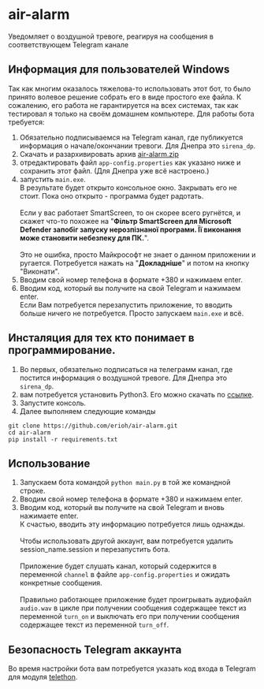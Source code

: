 # air-alarm
Уведомляет о воздушной тревоге, реагируя на сообщения в соответствующем Telegram канале

## Информация для пользователей Windows
Так как многим оказалось тяжелова-то использовать этот бот, то было принято волевое решение собрать его в виде простого exe файла.
К сожалению, его работа не гарантируется на всех системах, так как тестировал я только на своём домашнем компьютере.
Для работы бота требуется:
1. Обязательно подписываемся на Telegram канал, где публикуется информация о начале/окончании тревоги. Для Днепра это `sirena_dp`.
2. Скачать и разархивировать архив [air-alarm.zip](https://github.com/erioh/air-alarm/raw/main/air-alarm.zip)
3. отредактировать файл `app-config.properties` как указано ниже и сохранить этот файл. (Для Днепра уже всё настроено.)
4. запустить `main.exe`.
<br>В результате будет открыто консольное окно. Закрывать его не стоит. Пока оно открыто - программа будет радотать.<br/>
<br>Если у вас работает SmartScreen, то он скорее всего ругнётся, и скажет что-то похожее на "**Фільтр SmartScreen для Microsoft Defender запобіг запуску нерозпізнаної програми. Її виконання може становити небезпеку для ПК.**".<br/>
<br>Это не ошибка, просто Майкрософт не знает о данном приложении и ругается. Потребуется нажать на "**Докладніше**" и потом на кнопку "Виконати".</br>
5. Вводим свой номер телефона в формате +380 и нажимаем enter.
6. Вводим код, который вы получите на свой Telegram и нажимаем enter.
<br>Если Вам потребуется перезапустить приложение, то вводить больше ничего не потребуется. Просто запускаем `main.exe` и всё.<br/>

## Инсталяция для тех кто понимает в программирование.
1. Во первых, обязательно подписаться на телеграмм канал, где постится информация о воздушной тревоге. Для Днепра это `sirena_dp`.
2. вам потребуется установить Python3. Его можно скачать по [ссылке](https://www.python.org/).
3. Запустите консоль. 
4. Далее выполняем следующие команды
```
git clone https://github.com/erioh/air-alarm.git
cd air-alarm
pip install -r requirements.txt
```

## Использование
1. Запускаем бота командой `python main.py` в той же командной строке.
2. Вводим свой номер телефона в формате +380 и нажимаем enter.
3. Вводим код, который вы получите на свой Telegram и вновь нажимаете enter. 
<br>К счастью, вводить эту информацию потребуется лишь однажды.</br>
<br>Чтобы использовать другой аккаунт, вам потребуется удалить session_name.session и перезапустить бота.</br>
<br>Приложение будет слушать канал, который содержится в переменной `channel` в файле `app-config.properties` и ожидать конкретные сообщения.</br>
<br>Правильно работающее приложение будет проигрывать аудиофайл `audio.wav` в цикле при получении сообщения содержащее текст из переменной `turn_on` и выключать его при получении сообщения содержащее текст из переменной `turn_off`.</br>

## Безопасность Telegram аккаунта
Во время настройки бота вам потребуется указать код входа в Telegram для модуля [telethon](https://github.com/LonamiWebs/Telethon).
